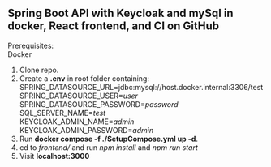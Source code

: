 ## Spring Boot API with Keycloak and mySql in docker, React frontend, and CI on GitHub 

Prerequisites:<br>
Docker<br>

1. Clone repo.<br>
2. Create a __.env__ in root folder containing:<br>
    SPRING_DATASOURCE_URL=jdbc:mysql://host.docker.internal:3306/test<br>
    SPRING_DATASOURCE_USER=<em>user</em><br>
    SPRING_DATASOURCE_PASSWORD=<em>password</em><br>
    SQL_SERVER_NAME=<em>test</em><br>
    KEYCLOAK_ADMIN_NAME=<em>admin</em><br>
    KEYCLOAK_ADMIN_PASSWORD=<em>admin</em><br>
3. Run __docker compose -f ./SetupCompose.yml up -d__.<br>
4. cd to <em>frontend/</em> and run <em>npm install</em> and <em>npm run start</em>
5. Visit __localhost:3000__ <br>
